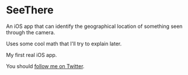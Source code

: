 # SeeThere

An iOS app that can identify the geographical location of something seen through the camera.

Uses some cool math that I'll try to explain later.

My first real iOS app.

You should [follow me on Twitter](https://twitter.com/apexskier).
